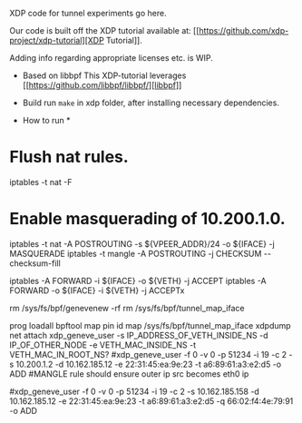 XDP code for tunnel experiments go here.

Our code is built off the XDP tutorial available at: [[https://github.com/xdp-project/xdp-tutorial][XDP Tutorial]].

Adding info regarding appropriate licenses etc. is WIP.


* Based on libbpf
This XDP-tutorial leverages [[https://github.com/libbpf/libbpf/][libbpf]]


* Build
run ``make`` in xdp folder, after installing necessary dependencies.

* How to run *
# Flush nat rules.
iptables -t nat -F

# Enable masquerading of 10.200.1.0.
iptables -t nat -A POSTROUTING -s ${VPEER_ADDR}/24 -o ${IFACE} -j MASQUERADE
iptables -t mangle -A POSTROUTING  -j CHECKSUM --checksum-fill


iptables -A FORWARD -i ${IFACE} -o ${VETH} -j ACCEPT
iptables -A FORWARD -o ${IFACE} -i ${VETH} -j ACCEPTx

rm /sys/fs/bpf/genevenew -rf
rm /sys/fs/bpf/tunnel_map_iface

prog loadall
bpftool map pin id map /sys/fs/bpf/tunnel_map_iface
xdpdump net attach
xdp_geneve_user -s IP_ADDRESS_OF_VETH_INSIDE_NS -d IP_OF_OTHER_NODE -e VETH_MAC_INSIDE_NS -t VETH_MAC_IN_ROOT_NS?
#xdp_geneve_user -f 0 -v 0 -p 51234 -i 19 -c 2 -s 10.200.1.2 -d 10.162.185.12 -e 22:31:45:ea:9e:23 -t a6:89:61:a3:e2:d5 -o  ADD
#MANGLE rule should ensure outer ip src becomes eth0 ip

#xdp_geneve_user -f 0 -v 0 -p 51234 -i 19 -c 2 -s 10.162.185.158 -d 10.162.185.12 -e 22:31:45:ea:9e:23 -t a6:89:61:a3:e2:d5 -q 66:02:f4:4e:79:91 -o  ADD 